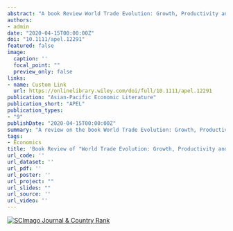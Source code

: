 ```yaml
---
abstract: "A book Review World Trade Evolution: Growth, Productivity and Employment ‐ edited by Lili Yan Ing and Miaojie Yu (eds) Routledge‐ERIA Studies in Development Economics, Oxon and New York, 2019 Pp.481. ISBN 978 1 138 48003 2"
authors:
- admin
date: "2020-04-15T00:00:00Z"
doi: "10.1111/apel.12291"
featured: false
image:
  caption: ''
  focal_point: ""
  preview_only: false
links:
- name: Custom Link
  url: https://onlinelibrary.wiley.com/doi/full/10.1111/apel.12291
publication: "Asian-Pacific Economic Literature"
publication_short: "APEL"
publication_types:
- "9"
publishDate: "2020-04-15T00:00:00Z"
summary: "A review on the book World Trade Evolution: Growth, Productivity and Employment ‐ edited by Lili Yan Ing and Miaojie Yu (eds)"
tags:
- Economics
title: 'Book Review of "World Trade Evolution: Growth, Productivity and Employment ‐ edited by Lili Yan Ing and Miaojie Yu (eds)"'
url_code: ''
url_dataset: ''
url_pdf: ''
url_poster: ''
url_project: ""
url_slides: ""
url_source: ''
url_video: ''
---
```


<a href="https://www.scimagojr.com/journalsearch.php?q=24257&amp;tip=sid&amp;exact=no" title="SCImago Journal &amp; Country Rank"><img border="0" src="https://www.scimagojr.com/journal_img.php?id=24257" alt="SCImago Journal &amp; Country Rank"  /></a>